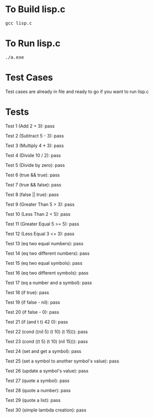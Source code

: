 # To Build lisp.c
<pre>
gcc lisp.c
</pre>

# To Run lisp.c
<pre>
./a.exe
</pre>


# Test Cases
Test cases are already in file and ready to go if you want to run lisp.c

# Tests
Test 1 (Add 2 + 3): pass

Test 2 (Subtract 5 - 3): pass

Test 3 (Multiply 4 * 3): pass

Test 4 (Divide 10 / 2): pass

Test 5 (Divide by zero): pass

Test 6 (true && true): pass

Test 7 (true && false): pass

Test 8 (false || true): pass

Test 9 (Greater Than 5 > 3): pass

Test 10 (Less Than 2 < 5): pass

Test 11 (Greater Equal 5 >= 5): pass

Test 12 (Less Equal 3 <= 3): pass

Test 13 (eq two equal numbers): pass

Test 14 (eq two different numbers): pass

Test 15 (eq two equal symbols): pass

Test 16 (eq two different symbols): pass

Test 17 (eq a number and a symbol): pass

Test 18 (if true): pass

Test 19 (if false - nil): pass

Test 20 (if false - 0): pass

Test 21 (if (and t t) 42 0): pass

Test 22 (cond ((nil 5) (t 10) (t 15))): pass

Test 23 (cond ((t 5) (t 10) (nil 15))): pass

Test 24 (set and get a symbol): pass

Test 25 (set a symbol to another symbol's value): pass

Test 26 (update a symbol's value): pass

Test 27 (quote a symbol): pass

Test 28 (quote a number): pass

Test 29 (quote a list): pass

Test 30 (simple lambda creation): pass
